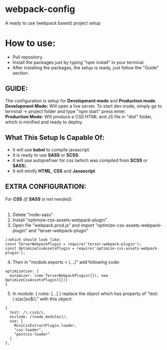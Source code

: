 # webpack-config
A ready to use (webpack based) project setup

# How to use:
- Pull repository.
- Install the packages just by typing "npm install" in your terminal.
- After installing the packages, the setup is ready, just follow the "Guide" section.

## GUIDE:
The configuration is setup for **Development mode** and **Production mode**. <br />
**Development Mode:** Will open a live server. To start dev mode, simply go to terminal -> project folder and type "npm start" press enter.<br />
**Production Mode:** Will produce a CSS HTML and JS file in "dist" folder, which is minified and ready to deploy.

## What This Setup Is Capable Of:
- It will use **babel** to compile javascript.
- It is ready to use **SASS** or **SCSS**.
- It will use autoprefixer for css (which was compiled from **SCSS** or **SASS**). 
- It will minify **HTML**, **CSS** and **Javascript**. 

## EXTRA CONFIGURATION:
###### For **CSS** (if **SASS** is not needed): 
1. Delete "node-sass"
2. Install "optimize-css-assets-webpack-plugin".
3. Open file "webpack.prod.js" and import "optimize-css-assets-webpack-plugin" and "terser-webpack-plugin" <br />
```
//which should look like:
const TerserWebpackPlugin = require('terser-webpack-plugin');
const OptimizeCssAssetsPlugin = require('optimize-css-assets-webpack-plugin');
```
4. Then in "module.exports = {...}" add following code:
```
optimization: {
  minimizer: [new TerserWebpackPlugin({}), new OptimizeCssAssetsPlugin({})]
}
```
5. In module: { rules: [...] } replace the object which has property of "test: /\.s[ac]ss$/i," with this object:
```
{
  test: /\.css$/i,
  exclude: /(node_modules)/,
  use: [
    MiniCssExtractPlugin.loader,
    "css-loader",
    "postcss-loader"
  ]
},
```
